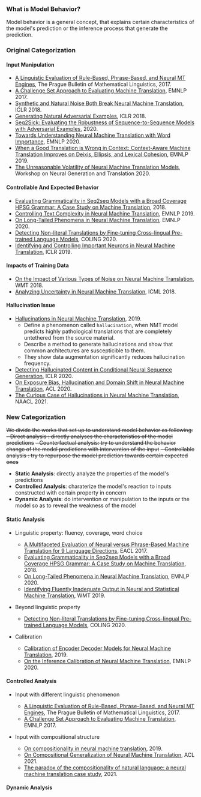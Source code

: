 
### What is Model Behavior?

Model behavior is a general concept, that explains certain characteristics of the model's prediction or the inference process that generate the prediction.

### Original Categorization

#### Input Manipulation

- [A Linguistic Evaluation of Rule-Based, Phrase-Based, and Neural MT Engines](https://ufal.mff.cuni.cz/pbml/108/art-burchardt-macketanz-dehdari-heigold-peter-williams.pdf), The Prague Bulletin of Mathematical Linguistics, 2017.
- [A Challenge Set Approach to Evaluating Machine Translation](https://aclanthology.org/D17-1263.pdf), EMNLP 2017.
- [Synthetic and Natural Noise Both Break Neural Machine Translation](https://openreview.net/forum?id=BJ8vJebC-), ICLR 2018.
- [Generating Natural Adversarial Examples](https://arxiv.org/abs/1710.11342), ICLR 2018.
- [Seq2Sick: Evaluating the Robustness of Sequence-to-Sequence Models with Adversarial Examples](https://ojs.aaai.org//index.php/AAAI/article/view/5767), 2020.
- [Towards Understanding Neural Machine Translation with Word Importance](https://aclanthology.org/D19-1088/), EMNLP 2020.
- [When a Good Translation is Wrong in Context: Context-Aware Machine Translation Improves on Deixis, Ellipsis, and Lexical Cohesion](https://aclanthology.org/P19-1116/), EMNLP 2019.
- [The Unreasonable Volatility of Neural Machine Translation Models](https://aclanthology.org/2020.ngt-1.10/), Workshop on Neural Generation and Translation 2020.


#### Controllable And Expected Behavior

- [Evaluating Grammaticality in Seq2seq Models with a Broad Coverage HPSG Grammar: A Case Study on Machine Translation](https://aclanthology.org/W18-5432/), 2018.
- [Controlling Text Complexity in Neural Machine Translation](https://aclanthology.org/D19-1166/), EMNLP 2019.
- [On Long-Tailed Phenomena in Neural Machine Translation](https://www.overleaf.com/project/6132bd0513f6ce27b87dac61), EMNLP 2020.
- [Detecting Non-literal Translations by Fine-tuning Cross-lingual Pre-trained Language Models](https://aclanthology.org/2020.coling-main.522/), COLING 2020.
- [Identifying and Controlling Important Neurons in Neural Machine Translation](https://openreview.net/forum?id=H1z-PsR5KX), ICLR 2019.


#### Impacts of Training Data

- [On the Impact of Various Types of Noise on Neural Machine Translation](https://aclanthology.org/W18-2709/), WMT 2018.
- [Analyzing Uncertainty in Neural Machine Translation](http://proceedings.mlr.press/v80/ott18a.html), ICML 2018.

#### Hallucination Issue

- [Hallucinations in Neural Machine Translation](https://openreview.net/pdf?id=SkxJ-309FQ), 2019.
  - Define a phenomenon called `hallucination`, when NMT model predicts highly pathological translations that are completely untethered from the source material.
  - Describe a method to generate hallucinations and show that common architectures are suscepticible to them.
  - They show data augmentation significantly reduces hallucination frequency.
- [Detecting Hallucinated Content in Conditional Neural Sequence Generation](https://arxiv.org/abs/2011.02593), ICLR 2020.
- [On Exposure Bias, Hallucination and Domain Shift in Neural Machine Translation](https://aclanthology.org/2020.acl-main.326/), ACL 2020.
- [The Curious Case of Hallucinations in Neural Machine Translation](https://arxiv.org/pdf/2104.06683.pdf), NAACL 2021.

### New Categorization

~~We divide the works that set up to understand model behavior as following:~~
~~- Direct analysis        : directly analyses the characteristics of the model predictions~~
~~- Counterfactual analysis: try to understand the behavior change of the model predictions with intervention of the input~~
~~- Controllable analysis  : try to repurpose the model prediction towards certain expected ones~~

- **Static Analysis**: directly analyze the properties of the model's predictions
- **Controlled Analysis**: charaterize the model's reaction to inputs constructed with certain property in concern
- **Dynamic Analysis**: do intervention or manipulation to the inputs or the model so as to reveal the weakness of the model

#### Static Analysis

- Linguistic property: fluency, coverage, word choice
  - [A Multifaceted Evaluation of Neural versus Phrase-Based Machine Translation for 9 Language Directions](https://aclanthology.org/E17-1100.pdf), EACL 2017.
  - [Evaluating Grammaticality in Seq2seq Models with a Broad Coverage HPSG Grammar: A Case Study on Machine Translation](https://aclanthology.org/W18-5432/), 2018.
  - [On Long-Tailed Phenomena in Neural Machine Translation](https://www.overleaf.com/project/6132bd0513f6ce27b87dac61), EMNLP 2020.
  - [Identifying Fluently Inadequate Output in Neural and Statistical Machine Translation](https://aclanthology.org/W19-6623.pdf), WMT 2019.

- Beyond linguistic property
  - [Detecting Non-literal Translations by Fine-tuning Cross-lingual Pre-trained Language Models](https://aclanthology.org/2020.coling-main.522/), COLING 2020.

- Calibration
  - [Calibration of Encoder Decoder Models for Neural Machine Translation](https://arxiv.org/abs/1903.00802), 2019.
  - [On the Inference Calibration of Neural Machine Translation](https://arxiv.org/pdf/2005.00963.pdf), EMNLP 2020.

#### Controlled Analysis

- Input with different linguistic phenomenon
  - [A Linguistic Evaluation of Rule-Based, Phrase-Based, and Neural MT Engines](https://ufal.mff.cuni.cz/pbml/108/art-burchardt-macketanz-dehdari-heigold-peter-williams.pdf), The Prague Bulletin of Mathematical Linguistics, 2017.
  - [A Challenge Set Approach to Evaluating Machine Translation](https://aclanthology.org/D17-1263.pdf), EMNLP 2017.

- Input with compositional structure
  - [On compositionality in neural machine translation](https://arxiv.org/abs/1911.01497), 2019.
  - [On Compositional Generalization of Neural Machine Translation](https://aclanthology.org/2021.acl-long.368/), ACL 2021.
  - [The paradox of the compositionality of natural language: a neural machine translation case study](https://arxiv.org/abs/2108.05885), 2021.

#### Dynamic Analysis





